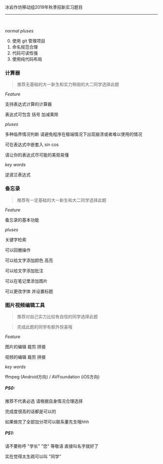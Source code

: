 冰岩作坊移动组2019年秋季招新实习题目

---

<br/>

*normal pluses*

0. 使用 git 管理项目
1. 命名规范合理
2. 代码可读性强
3. 使用纯代码布局

  

### 计算器

> 推荐无基础的大一新生和实力稍弱的大二同学选择此题

  

*Feature*

支持表达式计算的计算器

表达式可包含 括号 加减乘除

  

*pluses*

多种临界情况判断 请避免程序在极端情况下出现崩溃或者难以使用的情况

可在表达式中嵌套入 sin cos

请让你的表达式尽可能的美观易懂

  

*key words*

逆波兰表达式

  

### 备忘录

> 推荐有一定基础的大一新生和大二同学选择此题

  

*Feature*

备忘录的基本功能

  

*pluses*

关键字检索

可以回撤操作

可以给文字添加颜色 高亮

可以给文字添加批注

可以在笔记里添加图片

可以更改字体 并设置标题

  

  

### 图片视频编辑工具

> 推荐对自己实力比较有自信的同学选择此题 

> 完成此题的同学有额外惊喜哦

  

*Feature*

图片的编辑 裁剪 拼接

视频的编辑 裁剪 拼接

  

*key words*

ffmpeg (Android方向) / AVFoundation (iOS方向)

  

##### PS0: 

推荐不代表必选 请根据自身情况合理选择

完成度很高的话都是可以的

如果做完了全部加分项可以联系董先生哦hhh

##### PS1:

请不要称呼 "学长" "您" 等敬语 直接叫名字就好了

实在觉得太生疏可以叫 "同学"
